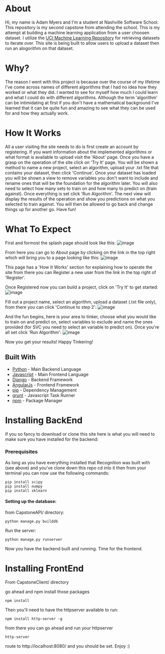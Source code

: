 # About
   Hi, my name is Adam Myers and I'm a student at Nashville Software School.
This repository is my second capstone from attending the school. This is my attempt at building a machine learning application from a user choosen dataset. I utilize the [UCI Machine Learning Repository](https://archive.ics.uci.edu/ml/datasets.html) for retrieving datasets to iterate over. This site is being built to allow users to upload a dataset then run an alogorithm on that dataset.

# Why?
   The reason I went with this project is because over the course of my 
lifetime I've come across names of different algorithms that I had no idea how they worked or what they did. I wanted to see for myself how much I could learn and what I could do with different algorithms. Although the term 'algorithm' can be intimidating at first if you don't have a mathematical background I've learned that it can be quite fun and amazing to see what they can be used for and how they actually work.

# How It Works
   All a user visiting the site needs to do is first create an account by
registering. If you want information about the implemented algorithms or what format is available to upload visit the 'About' page. Once you have a grasp on the operation of the site click on 'Try It' page. You will be shown a method to name a new project, select an algorithm, upload your .txt file that contains your dataset, then click 'Continue'. Once your dataset has loaded you will be shown a view to remove variables you don't want to include and rename ones that will be the foundation for the algorithm later. You will also need to select how many sets to train on and how many to predict on (train against). Once everything is set click 'Run Algorithm'. The next view will display the results of the operation and show you predictions on what you selected to train against. You will then be allowed to go back and change things up for another go. Have fun!

# What To Expect
   First and formost the splash page should look like this:
![image](https://user-images.githubusercontent.com/24867879/27454642-3b6abfcc-5760-11e7-9e88-725178a2576b.png)

   From here you can go to About page by clicking on the link in the top right which will bring you to a page looking like this:
![image](https://user-images.githubusercontent.com/24867879/27454685-656db3ce-5760-11e7-85a4-fbaaee073e56.png)

   This page has a 'How It Works' section for explaining how to operate the site from there you can Register a new user from the link in the top right of 'Register'.

   Once Registered now you can build a project, click on 'Try It' to get started:
![image](https://user-images.githubusercontent.com/24867879/27454809-def7c248-5760-11e7-86f9-9eccd976a826.png)

   Fill out a project name, select an algorithm, upload a dataset (.txt file only), from there you can click 'Continue to step 2':
![image](https://user-images.githubusercontent.com/24867879/27454875-0edb8a76-5761-11e7-987e-8c7bcaa2511f.png)

   And the fun begins, here is your area to tinker, choose what you would like to train on and predict on, select variables to exclude and name the ones provided (for SVC you need to select an variable to predict on). Once you're all set click 'Run Algorithm':
![image](https://user-images.githubusercontent.com/24867879/27454951-548015f6-5761-11e7-9edb-9104549f243a.png)

   Now you get your results! Happy Tinkering!

## Built With

* [Python](http://www.dropwizard.io/1.0.2/docs/) - Main Backend Language
* [Javascript](https://www.javascript.com/) - Main Frontend Language
* [Django](http://www.dropwizard.io/1.0.2/docs/) - Backend Framework
* [AngularJs](https://angularjs.org/) - Frontend Framework
* [pip](https://maven.apache.org/) - Dependency Management
* [grunt](https://gruntjs.com/) - Javascript Task Runner
* [npm](https://www.npmjs.com/) - Package Manager

# Installing BackEnd
   If you so fancy to download or clone this site here is what you will need 
to make sure you have installed for the backend:

### Prerequisites
As long as you have everything installed that Recognition was built with (see above) and you've clone down this repo cd into it then from your terminal you can now use the following commands:
```
pip install scipy
pip install numpy
pip install sklearn
```

#### Setting up the database:
from CapstoneAPI/ directory:
```
python manage.py builddb
```

Run the server:
```
python manage.py runserver
```

Now you have the backend built and running. Time for the frontend.

# Installing FrontEnd
From CapstoneClient/ directory

go ahead and npm install those packages
```
npm install
```

Then you'll need to have the httpserver available to run:
```
npm install http-server -g
```

from there you can go ahead and run your httpserver
```
http-server
```

route to http://localhost:8080/ and you should be set. Enjoy :)





